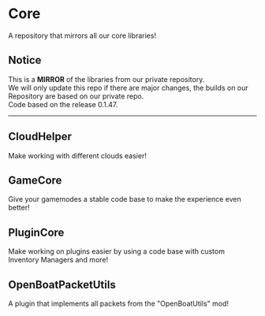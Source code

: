 # Core
A repository that mirrors all our core libraries!

## Notice
This is a **MIRROR** of the libraries from our private repository.<br>
We will only update this repo if there are major changes, the builds on our Repository are based on our private repo.<br>
Code based on the release 0.1.47.
<hr>

## CloudHelper
Make working with different clouds easier!

## GameCore
Give your gamemodes a stable code base to make the experience even better!

## PluginCore
Make working on plugins easier by using a code base with custom Inventory Managers and more!

## OpenBoatPacketUtils
A plugin that implements all packets from the "OpenBoatUtils" mod!
